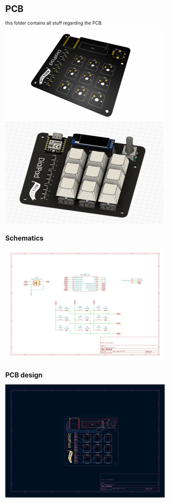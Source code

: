 # PCB

this folder contains all stuff regarding the PCB.

<p float="left">
  <img src="./images/dialpad.png" width="550" />
  <img src="./images/dialpad_pcb_with_parts.png" width="500" />
</p>

## Schematics

![shematics](./images/DialPad_schematics.png)

## PCB design

![pcb design](./images/DialPad_pcb.png)